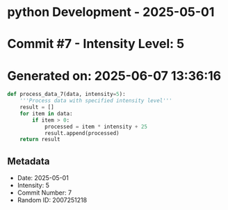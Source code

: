 ﻿# python Development - 2025-05-01
# Commit #7 - Intensity Level: 5
# Generated on: 2025-06-07 13:36:16
```python
def process_data_7(data, intensity=5):
    '''Process data with specified intensity level'''
    result = []
    for item in data:
        if item > 0:
            processed = item * intensity + 25
            result.append(processed)
    return result
```
## Metadata
- Date: 2025-05-01
- Intensity: 5
- Commit Number: 7
- Random ID: 2007251218
